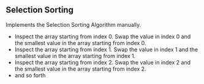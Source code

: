 ## Selection Sorting

Implements the Selection Sorting Algorithm manually.

- Inspect the array starting from index 0. Swap the value in index 0 and the smallest value in the array starting from index 0.
- Inspect the array starting from index 1. Swap the value in index 1 and the smallest value in the array starting from index 1.
- Inspect the array starting from index 2. Swap the value in index 2 and the smallest value in the array starting from index 2.
- and so forth
